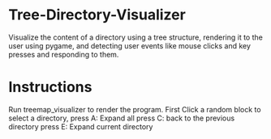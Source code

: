 # Tree-Directory-Visualizer
Visualize the content of a directory using a tree structure, rendering it to the user using pygame, and detecting user events like mouse clicks and key presses and responding to them.
# Instructions
Run treemap_visualizer to render the program.
First Click a random block to select a directory,
press A: Expand all
press C: back to the previous directory
press E: Expand current directory
